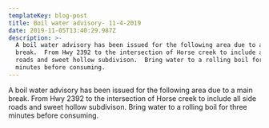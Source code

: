 ```yaml
---
templateKey: blog-post
title: Boil water advisory- 11-4-2019
date: 2019-11-05T13:40:29.987Z
description: >-
  A boil water advisory has been issued for the following area due to a main
  break.  From Hwy 2392 to the intersection of Horse creek to include all side
  roads and sweet hollow subdivison.  Bring water to a rolling boil for three
  minutes before consuming.
---
```

A boil water advisory has been issued for the following area due to a main break.  From Hwy 2392 to the intersection of Horse creek to include all side roads and sweet hollow subdivison.  Bring water to a rolling boil for three minutes before consuming.
